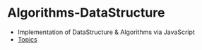 # Algorithms-DataStructure
- Implementation of DataStructure &amp; Algorithms via JavaScript
- [Topics](TOPICS.md)

